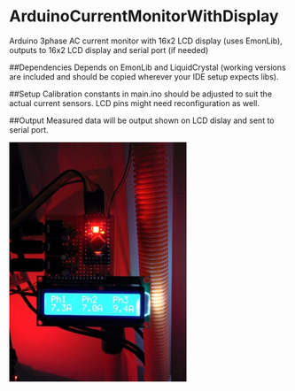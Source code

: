 ArduinoCurrentMonitorWithDisplay
===================

Arduino 3phase AC current monitor with 16x2 LCD display (uses EmonLib), outputs to 16x2 LCD display and serial port (if needed)

##Dependencies
Depends on EmonLib and LiquidCrystal (working versions are included and should be copied wherever your IDE setup expects libs).

##Setup
Calibration constants in main.ino should be adjusted to suit the actual current sensors. LCD pins might need reconfiguration as well.

##Output
Measured data will be output shown on LCD dislay and sent to serial port.

![Monitor in action](/images/working.jpg?raw=true "Monitor in action")

